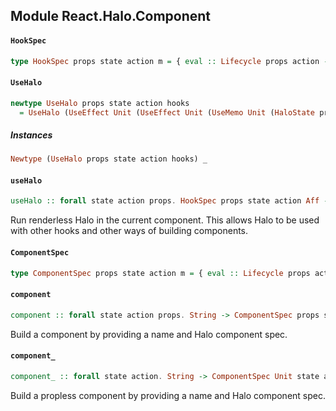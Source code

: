 ## Module React.Halo.Component

#### `HookSpec`

``` purescript
type HookSpec props state action m = { eval :: Lifecycle props action -> HaloM props state action m Unit, initialState :: state, props :: props }
```

#### `UseHalo`

``` purescript
newtype UseHalo props state action hooks
  = UseHalo (UseEffect Unit (UseEffect Unit (UseMemo Unit (HaloState props state action) (UseState state hooks))))
```

##### Instances
``` purescript
Newtype (UseHalo props state action hooks) _
```

#### `useHalo`

``` purescript
useHalo :: forall state action props. HookSpec props state action Aff -> Hook (UseHalo props state action) (state /\ (action -> Effect Unit))
```

Run renderless Halo in the current component. This allows Halo to be used with other hooks and other ways of
building components.

#### `ComponentSpec`

``` purescript
type ComponentSpec props state action m = { eval :: Lifecycle props action -> HaloM props state action m Unit, initialState :: state, render :: { props :: props, send :: action -> Effect Unit, state :: state } -> JSX }
```

#### `component`

``` purescript
component :: forall state action props. String -> ComponentSpec props state action Aff -> Effect (props -> JSX)
```

Build a component by providing a name and Halo component spec.

#### `component_`

``` purescript
component_ :: forall state action. String -> ComponentSpec Unit state action Aff -> Effect JSX
```

Build a propless component by providing a name and Halo component spec.


